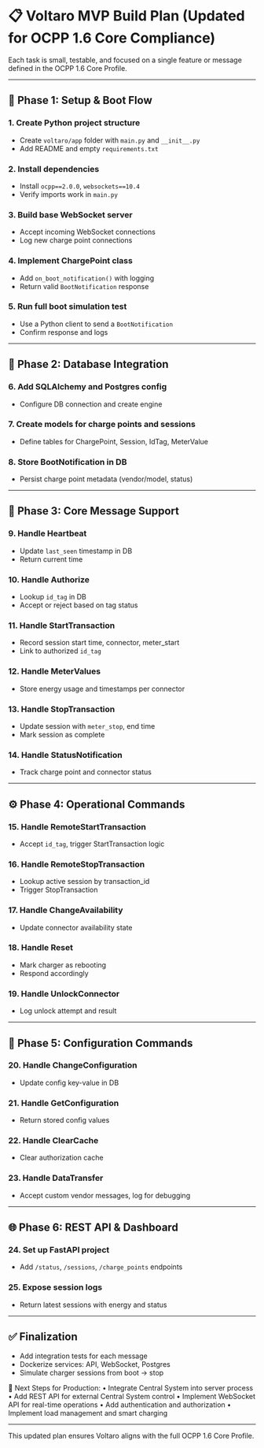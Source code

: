 # 📋 Voltaro MVP Build Plan (Updated for OCPP 1.6 Core Compliance)

Each task is small, testable, and focused on a single feature or message defined in the OCPP 1.6 Core Profile.

---

## 🚀 Phase 1: Setup & Boot Flow

### 1. Create Python project structure

- Create `voltaro/app` folder with `main.py` and `__init__.py`
- Add README and empty `requirements.txt`

### 2. Install dependencies

- Install `ocpp==2.0.0`, `websockets==10.4`
- Verify imports work in `main.py`

### 3. Build base WebSocket server

- Accept incoming WebSocket connections
- Log new charge point connections

### 4. Implement ChargePoint class

- Add `on_boot_notification()` with logging
- Return valid `BootNotification` response

### 5. Run full boot simulation test

- Use a Python client to send a `BootNotification`
- Confirm response and logs

---

## 💾 Phase 2: Database Integration

### 6. Add SQLAlchemy and Postgres config

- Configure DB connection and create engine

### 7. Create models for charge points and sessions

- Define tables for ChargePoint, Session, IdTag, MeterValue

### 8. Store BootNotification in DB

- Persist charge point metadata (vendor/model, status)

---

## 🔄 Phase 3: Core Message Support

### 9. Handle Heartbeat

- Update `last_seen` timestamp in DB
- Return current time

### 10. Handle Authorize

- Lookup `id_tag` in DB
- Accept or reject based on tag status

### 11. Handle StartTransaction

- Record session start time, connector, meter_start
- Link to authorized `id_tag`

### 12. Handle MeterValues

- Store energy usage and timestamps per connector

### 13. Handle StopTransaction

- Update session with `meter_stop`, end time
- Mark session as complete

### 14. Handle StatusNotification

- Track charge point and connector status

---

## ⚙️ Phase 4: Operational Commands

### 15. Handle RemoteStartTransaction

- Accept `id_tag`, trigger StartTransaction logic

### 16. Handle RemoteStopTransaction

- Lookup active session by transaction_id
- Trigger StopTransaction

### 17. Handle ChangeAvailability

- Update connector availability state

### 18. Handle Reset

- Mark charger as rebooting
- Respond accordingly

### 19. Handle UnlockConnector

- Log unlock attempt and result

---

## 🔧 Phase 5: Configuration Commands

### 20. Handle ChangeConfiguration

- Update config key-value in DB

### 21. Handle GetConfiguration

- Return stored config values

### 22. Handle ClearCache

- Clear authorization cache

### 23. Handle DataTransfer

- Accept custom vendor messages, log for debugging

---

## 🌐 Phase 6: REST API & Dashboard

### 24. Set up FastAPI project

- Add `/status`, `/sessions`, `/charge_points` endpoints

### 25. Expose session logs

- Return latest sessions with energy and status

---

## ✅ Finalization

- Add integration tests for each message
- Dockerize services: API, WebSocket, Postgres
- Simulate charger sessions from boot → stop

🚀 Next Steps for Production:
• Integrate Central System into server process
• Add REST API for external Central System control
• Implement WebSocket API for real-time operations
• Add authentication and authorization
• Implement load management and smart charging

---

This updated plan ensures Voltaro aligns with the full OCPP 1.6 Core Profile.
